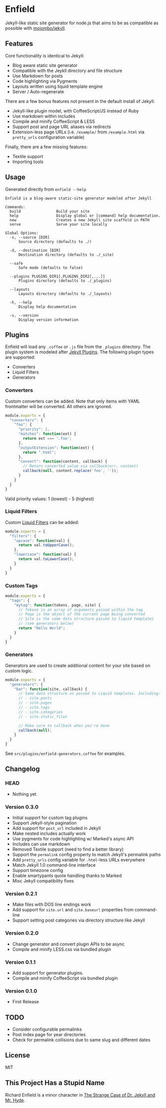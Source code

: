 # Enfield

Jekyll-like static site generator for node.js that aims to be as compatible as possible with [mojombo/jekyll](https://github.com/mojombo/jekyll).

## Features

Core functionality is identical to Jekyll:

* Blog aware static site generator
* Compatible with the Jeykll directory and file structure
* Use Markdown for posts
* Code highlighting via Pygments
* Layouts written using liquid template engine
* Server / Auto-regenerate

There are a few bonus features not present in the default install of Jekyll:

* Jekyll-like plugin model, with CoffeeScript/JS instead of Ruby
* Use markdown within includes
* Compile and minify CoffeeScript & LESS
* Support post and page URL aliases via redirects
* Extension-less page URLs (i.e. `/example/` from `/example.html` via `pretty_urls` configuration variable)

Finally, there are a few missing features:

* Textile support
* Importing tools

## Usage

Generated directly from `enfield --help`

```
Enfield is a blog-aware static-site generator modeled after Jekyll

Commands:
  build                Build your site
  help                 Display global or [command] help documentation.
  new                  Creates a new Jekyll site scaffold in PATH
  serve                Serve your site locally

Global Options:
  -s, --source [DIR]
      Source directory (defaults to ./)

  -d, --destination [DIR]
      Destination directory (defaults to ./_site)

  --safe
      Safe mode (defaults to false)

  --plugins PLUGINS_DIR1[,PLUGINS_DIR2[,...]]
      Plugins directory (defaults to ./_plugins)

  --layouts
      Layouts directory (defaults to ./_layouts)

  -h, --help
      Display help documentation

  -v, --version
      Display version information
```

## Plugins

Enfield will load any `.coffee` or `.js` file from the `_plugins` directory. The plugin system is modeled after [Jekyll Plugins](https://github.com/mojombo/jekyll/wiki/Plugins). The following plugin types are supported:

* Converters
* Liquid Filters
* Generators

### Converters

Custom converters can be added. Note that only items with YAML frontmatter will be converted. All others are ignored.

```js
module.exports = {
  "converters": {
    "foo": {
      "priority": 1,
      "matches": function(ext) {
        return ext === '.foo';
      },
      "outputExtension": function(ext) {
        return ".html";
      },
      "convert": function(content, callback) {
        // Return converted value via callback(err, content)
        callback(null, content.replace('foo', ''));
      }
    }
  }
}
```

Valid priority values: 1 (lowest) - 5 (highest)

### Liquid Filters

Custom [Liquid Filters](http://wiki.shopify.com/FilterReference) can be added:

```js
module.exports = {
  "filters": {
    "upcase": function(val) {
      return val.toUpperCase();
    },
    "lowercase": function(val) {
      return val.toLowerCase();
    }
  }
}
```

### Custom Tags

```js
module.exports = {
  "tags": {
    "mytag": function(tokens, page, site) {
      // Tokens is an array of arguments passed within the tag
      // Page is the object of the current page being converted
      // Site is the same data structure passed to liquid templates
      // (see generators below)
      return "Hello World";
    }
  }
}
```

### Generators

Generators are used to create additional content for your site based on custom logic.

```js
module.exports = {
  "generators": {
    "bar": function(site, callback) {
      // Same data structure as passed to Liquid templates. Including:
      // - site.posts
      // - site.pages
      // - site.tags
      // - site.categories
      // - site.static_files

      // Make sure to callback when you're done
      callback(null);
    }
  }
}
```

See `src/plugins/enfield-generators.coffee` for examples.

## Changelog

### HEAD

- Nothing yet

### Version 0.3.0

- Initial support for custom tag plugins
- Support Jekyll-style pagination
- Add support for `post_url` included in Jekyll
- Make nested includes actually work
- Use pygments for code highlighting w/ Marked's async API
- Includes can use markdown
- Removed Textile support (need to find a better library)
- Support the `permalink` config property to match Jekyll's permalink paths
- Add `pretty_urls` config variable for `.html`-less URLs everywhere
- Match Jekyll 1.0 command-line interface
- Support timezone config
- Enable smartypants quote handling thanks to Marked
- Misc Jekyll compatibility fixes

### Version 0.2.1

- Make files with DOS line endings work
- Add support for `site.url` and `site.baseurl` properties from command-line
- Support setting post categories via directory structure like Jekyll

### Version 0.2.0

- Change generator and convert plugin APIs to be async
- Compile and minify LESS.css via bundled plugin

### Version 0.1.1

- Add support for generator plugins.
- Compile and minify CoffeeScript via bundled plugin

### Version 0.1.0

- First Release

## TODO

* Consider configurable permalinks
* Post index page for year directories
* Check for permalink collisions due to same slug and different dates

## License

MIT

## This Project Has a Stupid Name

Richard Enfield is a minor character in [The Strange Case of Dr. Jekyll and Mr. Hyde](http://en.wikipedia.org/wiki/Strange_Case_of_Dr_Jekyll_and_Mr_Hyde).
